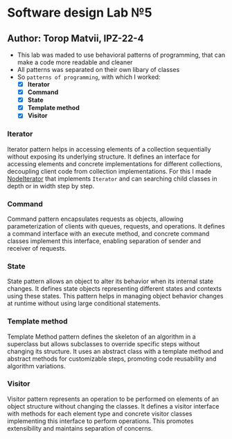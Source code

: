 # Software design Lab №5 
## Author: Torop Matvii, IPZ-22-4

- This lab was maded to use behavioral patterns of programming, that can make a code more readable and cleaner
- All patterns was separated on their own libary of classes
- So `patterns of programming`, with which I worked:
  - [x] **Iterator**
  - [x] **Command**
  - [x] **State**
  - [x] **Template method**
  - [x] **Visitor**
### Iterator
Iterator pattern helps in accessing elements of a collection sequentially without exposing its underlying structure. It defines an interface for accessing elements and concrete implementations for different 
collections, decoupling client code from collection implementations. For this I made [NodeIterator](./Composite/NodeIterator.cs) that implements `Iterator` and can searching child classes in depth or in width
step by step.
### Command
Command pattern encapsulates requests as objects, allowing parameterization of clients with queues, requests, and operations. It defines a command interface with an execute method, and concrete command classes 
implement this interface, enabling separation of sender and receiver of requests.
### State
State pattern allows an object to alter its behavior when its internal state changes. It defines state objects representing different states and contexts using these states. This pattern helps in managing object
behavior changes at runtime without using large conditional statements.
### Template method
Template Method pattern defines the skeleton of an algorithm in a superclass but allows subclasses to override specific steps without changing its structure. It uses an abstract class with a template method and 
abstract methods for customizable steps, promoting code reusability and algorithm variations.
### Visitor
Visitor pattern represents an operation to be performed on elements of an object structure without changing the classes. It defines a visitor interface with methods for each element type and concrete visitor 
classes implementing this interface to perform operations. This promotes extensibility and maintains separation of concerns.
